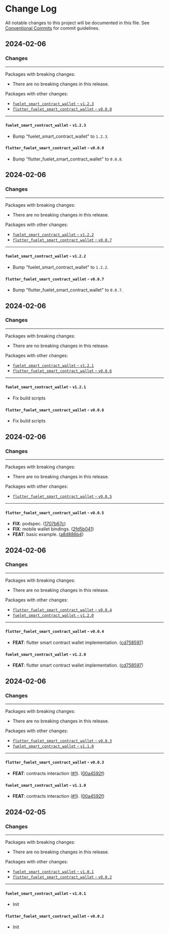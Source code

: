 # Change Log

All notable changes to this project will be documented in this file.
See [Conventional Commits](https://conventionalcommits.org) for commit guidelines.

## 2024-02-06

### Changes

---

Packages with breaking changes:

 - There are no breaking changes in this release.

Packages with other changes:

 - [`fuelet_smart_contract_wallet` - `v1.2.3`](#fuelet_smart_contract_wallet---v123)
 - [`flutter_fuelet_smart_contract_wallet` - `v0.0.8`](#flutter_fuelet_smart_contract_wallet---v008)

---

#### `fuelet_smart_contract_wallet` - `v1.2.3`

 - Bump "fuelet_smart_contract_wallet" to `1.2.3`.

#### `flutter_fuelet_smart_contract_wallet` - `v0.0.8`

 - Bump "flutter_fuelet_smart_contract_wallet" to `0.0.8`.


## 2024-02-06

### Changes

---

Packages with breaking changes:

 - There are no breaking changes in this release.

Packages with other changes:

 - [`fuelet_smart_contract_wallet` - `v1.2.2`](#fuelet_smart_contract_wallet---v122)
 - [`flutter_fuelet_smart_contract_wallet` - `v0.0.7`](#flutter_fuelet_smart_contract_wallet---v007)

---

#### `fuelet_smart_contract_wallet` - `v1.2.2`

 - Bump "fuelet_smart_contract_wallet" to `1.2.2`.

#### `flutter_fuelet_smart_contract_wallet` - `v0.0.7`

 - Bump "flutter_fuelet_smart_contract_wallet" to `0.0.7`.


## 2024-02-06

### Changes

---

Packages with breaking changes:

 - There are no breaking changes in this release.

Packages with other changes:

 - [`fuelet_smart_contract_wallet` - `v1.2.1`](#fuelet_smart_contract_wallet---v121)
 - [`flutter_fuelet_smart_contract_wallet` - `v0.0.6`](#flutter_fuelet_smart_contract_wallet---v006)

---

#### `fuelet_smart_contract_wallet` - `v1.2.1`

 - Fix build scripts

#### `flutter_fuelet_smart_contract_wallet` - `v0.0.6`

 - Fix build scripts


## 2024-02-06

### Changes

---

Packages with breaking changes:

 - There are no breaking changes in this release.

Packages with other changes:

 - [`flutter_fuelet_smart_contract_wallet` - `v0.0.5`](#flutter_fuelet_smart_contract_wallet---v005)

---

#### `flutter_fuelet_smart_contract_wallet` - `v0.0.5`

 - **FIX**: podspec. ([1707b67c](https://github.com/Fuelet/SmartContractWalletSDK/commit/1707b67cb6b89609a2f33f14fb01f5fe0fb5b8cc))
 - **FIX**: mobile wallet bindings. ([2fd5b041](https://github.com/Fuelet/SmartContractWalletSDK/commit/2fd5b041bc3fd97b914d27e8f36d5964ee018432))
 - **FEAT**: basic example. ([a8d886b4](https://github.com/Fuelet/SmartContractWalletSDK/commit/a8d886b40e38f3a4425f9c4b28244b98cd560da5))


## 2024-02-06

### Changes

---

Packages with breaking changes:

 - There are no breaking changes in this release.

Packages with other changes:

 - [`flutter_fuelet_smart_contract_wallet` - `v0.0.4`](#flutter_fuelet_smart_contract_wallet---v004)
 - [`fuelet_smart_contract_wallet` - `v1.2.0`](#fuelet_smart_contract_wallet---v120)

---

#### `flutter_fuelet_smart_contract_wallet` - `v0.0.4`

 - **FEAT**: flutter smart contract wallet implementation. ([cd758597](https://github.com/Fuelet/SmartContractWalletSDK/commit/cd75859773691a3646d8843ffc2dd153c8798f81))

#### `fuelet_smart_contract_wallet` - `v1.2.0`

 - **FEAT**: flutter smart contract wallet implementation. ([cd758597](https://github.com/Fuelet/SmartContractWalletSDK/commit/cd75859773691a3646d8843ffc2dd153c8798f81))


## 2024-02-06

### Changes

---

Packages with breaking changes:

 - There are no breaking changes in this release.

Packages with other changes:

 - [`flutter_fuelet_smart_contract_wallet` - `v0.0.3`](#flutter_fuelet_smart_contract_wallet---v003)
 - [`fuelet_smart_contract_wallet` - `v1.1.0`](#fuelet_smart_contract_wallet---v110)

---

#### `flutter_fuelet_smart_contract_wallet` - `v0.0.3`

 - **FEAT**: contracts interaction ([#1](https://github.com/Fuelet/SmartContractWalletSDK/issues/1)). ([00a4592f](https://github.com/Fuelet/SmartContractWalletSDK/commit/00a4592f0da26750d531466bd11af06331b568f3))

#### `fuelet_smart_contract_wallet` - `v1.1.0`

 - **FEAT**: contracts interaction ([#1](https://github.com/Fuelet/SmartContractWalletSDK/issues/1)). ([00a4592f](https://github.com/Fuelet/SmartContractWalletSDK/commit/00a4592f0da26750d531466bd11af06331b568f3))


## 2024-02-05

### Changes

---

Packages with breaking changes:

 - There are no breaking changes in this release.

Packages with other changes:

 - [`fuelet_smart_contract_wallet` - `v1.0.1`](#fuelet_smart_contract_wallet---v101)
 - [`flutter_fuelet_smart_contract_wallet` - `v0.0.2`](#flutter_fuelet_smart_contract_wallet---v002)

---

#### `fuelet_smart_contract_wallet` - `v1.0.1`

 - Init

#### `flutter_fuelet_smart_contract_wallet` - `v0.0.2`

 - Init

